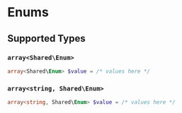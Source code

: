# Enums


## Supported Types

### `array<Shared\Enum>`

```php
array<Shared\Enum> $value = /* values here */
```

### `array<string, Shared\Enum>`

```php
array<string, Shared\Enum> $value = /* values here */
```

